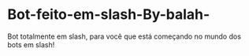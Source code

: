 # Bot-feito-em-slash-By-balah-
Bot totalmente em slash, para você que está começando no mundo dos bots em slash!
